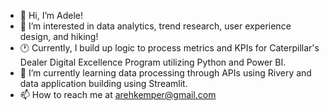 - 👋 Hi, I’m Adele!
- 👀 I’m interested in data analytics, trend research, user experience design, and hiking!
- 🕐 Currently, I build up logic to process metrics and KPIs for Caterpillar's Dealer Digital Excellence Program utilizing Python and Power BI.
- 🌱 I’m currently learning data processing through APIs using Rivery and data application building using Streamlit.
- 📫 How to reach me at arehkemper@gmail.com

<!---
arehkemper/arehkemper is a ✨ special ✨ repository because its `README.md` (this file) appears on your GitHub profile.
You can click the Preview link to take a look at your changes.
--->
